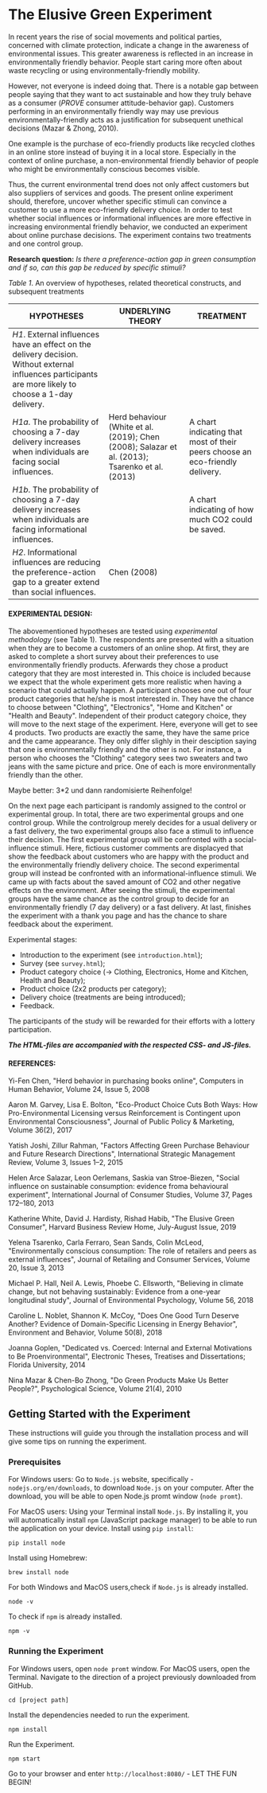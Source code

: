 # The Elusive Green Experiment


In recent years the rise of social movements and political parties, concerned with climate protection, indicate a change in the awareness of environmental issues. This greater awareness is reflected in an increase in environmentally friendly behavior. People start caring more often about waste recycling or using environmentally-friendly mobility.

However, not everyone is indeed doing that. There is a notable gap between people saying that they want to act sustainable and how they truly behave as a consumer (*PROVE* consumer attitude-behavior gap).
Customers performing in an environmentally friendly way may use previous environmentally-friendly acts as a justification for subsequent unethical decisions (Mazar & Zhong, 2010).

One example is the purchase of eco-friendly products like recycled clothes in an online store instead of buying it in a local store.
Especially in the context of online purchase, a non-environmental friendly behavior of people who might be environmentally conscious becomes visible.

Thus, the current environmental trend does not only affect customers but also suppliers of services and goods.
The present online experiment should, therefore, uncover whether specific stimuli can convince a customer to use a more eco-friendly delivery choice.
In order to test whether social influences or informational influences are more effective in increasing environmental friendly behavior, we conducted an experiment about online purchase decisions. The experiment contains two treatments and one control group.

**Research question:** *Is there a preference-action gap in green consumption and if so, can this gap be reduced by specific stimuli?*

*Table 1*. An overview of hypotheses, related theoretical constructs, and subsequent treatments

| HYPOTHESES | UNDERLYING THEORY | TREATMENT |
| --- | --- | --- |
|*H1*. External influences have an effect on the delivery decision. Without external influences participants are more likely to choose a 1-day delivery. |
|*H1a*. The probability of choosing a 7-day delivery increases when individuals are facing social influences. | Herd behaviour (White et al. (2019); Chen (2008); Salazar et al. (2013); Tsarenko et al. (2013) |A chart indicating that most of their peers choose an eco-friendly delivery. |
|*H1b*. The probability of choosing a 7-day delivery increases when individuals are facing informational influences. ||A chart indicating of how much CO2 could be saved. |
|*H2*. Informational influences are reducing the preference-action gap to a greater extend than social influences. |Chen (2008)|
    
#### EXPERIMENTAL DESIGN:
The abovementioned hypotheses are tested using *experimental methodology* (see Table 1).
The respondents are presented with a situation when they are to become a customers of an online shop.
At first, they are asked to complete a short survey about their preferences to use environmentally friendly products. Aferwards they chose a product category that they are most interested in. This choice is included because we expect that the whole experiment gets more realistic when having a scenario that could actually happen. A participant chooses one out of four product categories that he/she is most interested in. They have the chance to choose between "Clothing", "Electronics", "Home and Kitchen" or "Health and Beauty". Independent of their product category choice, they will move to the next stage of the experiment. Here, everyone will get to see 4 products. Two products are exactly the same, they have the same price and the came appearance. They only differ slighly in their desciption saying that one is environmentally friendly and the other is not.
For instance, a person who chooses the "Clothing" category sees two sweaters and two jeans with the same picture and price. One of each is more environmentally friendly than the other.

Maybe better: 3*2 und dann randomisierte Reihenfolge!

On the next page each participant is randomly assigned to the control or experimental group. In total, there are two experimental groups and one control group. While the controlgroup merely decides for a usual delivery or a fast delivery, the two experimental groups also face a stimuli to influence their decision.
The first experimental group will be confronted with a social-influence stimuli. Here, fictious customer comments are displacyed that show the feedback about customers who are happy with the product and the environmentally friendly delivery choice.
The second experimental group will instead be confronted with an informational-influence stimuli. We came up with facts about the saved amount of CO2 and other negative effects on the environment.
After seeing the stimuli, the experimental groups have the same chance as the control group to decide for an environmentally friendly (7 day delivery) or a fast delivery.
At last, finishes the experiment with a thank you page and has the chance to share feedback about the experiment.



Experimental stages:
- Introduction to the experiment (see `introduction.html`);
- Survey (see `survey.html`);
- Product category choice (-> Clothing, Electronics, Home and Kitchen, Health and Beauty);
- Product choice (2x2 products per category);
- Delivery choice (treatments are being introduced);
- Feedback.

The participants of the study will be rewarded for their efforts with a lottery participation.


***The HTML-files are accompanied with the respected CSS- and JS-files.***


#### REFERENCES: 

Yi-Fen Chen,
"Herd behavior in purchasing books online",
Computers in Human Behavior,
Volume 24, Issue 5,
2008

Aaron M. Garvey, Lisa E. Bolton, 
"Eco-Product Choice Cuts Both Ways: How Pro-Environmental Licensing versus Reinforcement is Contingent upon Environmental Consciousness",
Journal of Public Policy & Marketing,
Volume 36(2),
2017

Yatish Joshi, Zillur Rahman,
"Factors Affecting Green Purchase Behaviour and Future Research Directions",
International Strategic Management Review,
Volume 3, Issues 1–2,
2015

Helen Arce Salazar, Leon Oerlemans, Saskia van Stroe-Biezen,
"Social influence on sustainable consumption: evidence froma behavioural experiment",
International Journal of Consumer Studies,
Volume 37, Pages 172–180,
2013

Katherine White, David J. Hardisty, Rishad Habib,
"The Elusive Green Consumer",
Harvard Business Review Home,
July-August Issue,
2019

Yelena Tsarenko, Carla Ferraro, Sean Sands, Colin McLeod,
"Environmentally conscious consumption: The role of retailers and peers as external influences",
Journal of Retailing and Consumer Services,
Volume 20, Issue 3,
2013

Michael P. Hall, Neil A. Lewis, Phoebe C. Ellsworth,
"Believing in climate change, but not behaving sustainably: Evidence from a one-year longitudinal study",
Journal of Environmental Psychology,
Volume 56,
2018

Caroline L. Noblet, Shannon K. McCoy,
"Does One Good Turn Deserve Another? Evidence of Domain-Specific Licensing in Energy Behavior",
Environment and Behavior,
Volume 50(8),
2018

Joanna Goplen, 
"Dedicated vs. Coerced: Internal and External Motivations to Be Proenvironmental",
Electronic Theses, Treatises and Dissertations; Florida University,
2014

Nina Mazar & Chen-Bo Zhong, "Do Green Products Make Us Better People?",
Psychological Science, 
Volume 21(4),
2010


## Getting Started with the Experiment 

These instructions will guide you through the installation process and will give some tips on running the experiment. 

### Prerequisites

For Windows users: 
Go to `Node.js` website, specifically - `nodejs.org/en/downloads`, to download `Node.js` on your computer. 
After the download, you will be able to open Node.js promt window (`node promt`). 

For MacOS users:
Using your Terminal install `Node.js`. By installing it, you will automatically install `npm` (JavaScript package manager) to be able to run the application on your device. 
Install using `pip install`:
```
pip install node
```
Install using Homebrew: 
```
brew install node
```
For both Windows and MacOS users,check if `Node.js` is already installed.
```
node -v
```
To check if `npm` is already installed.
```
npm -v
```
### Running the Experiment

For Windows users, open `node promt` window. 
For MacOS users, open the Terminal. 
Navigate to the direction of a project previously downloaded from GitHub.
```
cd [project path]
```
Install the dependencies needed to run the experiment.
```
npm install
```
Run the Experiment.
```
npm start
```
Go to your browser and enter `http://localhost:8080/` - LET THE FUN BEGIN!

